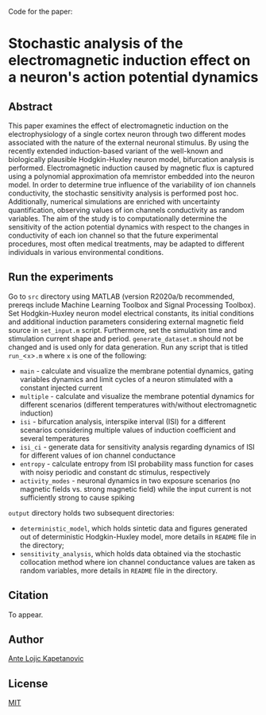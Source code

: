 Code for the paper:

# Stochastic analysis of the electromagnetic induction effect on a neuron's action potential dynamics

## Abstract
This paper examines the effect of electromagnetic induction on the electrophysiology of a single cortex neuron through two different modes associated with the nature of the external neuronal stimulus.
By using the recently extended induction-based variant of the well-known and biologically plausible Hodgkin-Huxley neuron model, bifurcation analysis is performed.
Electromagnetic induction caused by magnetic flux is captured using a polynomial approximation ofa memristor embedded into the neuron model.
In order to determine true influence of the variability of ion channels conductivity, the stochastic sensitivity analysis is performed post hoc.
Additionally, numerical simulations are enriched with uncertainty quantification, observing values of ion channels conductivity as random variables.
The aim of the study is to computationally determine the sensitivity of the action potential dynamics with respect to the changes in conductivity of each ion channel so that the future experimental procedures, most often medical treatments, may be adapted to different individuals in various environmental conditions.

## Run the experiments
Go to `src` directory using MATLAB (version R2020a/b recommended, prereqs include Machine Learning Toolbox and Signal Processing Toolbox).
Set Hodgkin-Huxley neuron model electrical constants, its initial conditions and additional induction parameters considering external magnetic field source in `set_input.m` script.
Furthermore, set the simulation time and stimulation current shape and period.
`generate_dataset.m` should not be changed and is used only for data generation.
Run any script that is titled `run_`<`x`>`.m` where `x` is one of the following:
* `main` - calculate and visualize the membrane potential dynamics, gating variables dynamics and limit cycles of a neuron stimulated with a constant injected current
* `multiple` - calculate and visualize the membrane potential dynamics for different scenarios (different temperatures with/without electromagnetic induction)
* `isi` - bifurcation analysis, interspike interval (ISI) for a different scenarios considering multiple values of induction coefficient and several temperatures
* `isi_ci` - generate data for sensitivity analysis regarding dynamics of ISI for different values of ion channel conductance
* `entropy` - calculate entropy from ISI probability mass function for cases with noisy periodic and constant dc stimulus, respectively
* `activity_modes` - neuronal dynamics in two exposure scenarios (no magnetic fields vs. strong magnetic field) while the input current is not sufficiently strong to cause spiking

`output` directory holds two subsequent directories:
* `deterministic_model`, which holds sintetic data and figures generated out of deterministic Hodgkin-Huxley model, more details in `README` file in the directory;
* `sensitivity_analysis`, which holds data obtained via the stochastic collocation method where ion channel conductance values are taken as random variables, more details in `README` file in the directory.

## Citation
To appear.

## Author
[Ante Lojic Kapetanovic](http://adria.fesb.hr/~alojic00/)

## License
[MIT](https://github.com/antelk/em-hodgkin-huxley/blob/main/LICENSE)